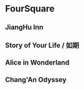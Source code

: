 # FourSquare

## JiangHu Inn

## Story of Your Life / 如期

## Alice in Wonderland

## Chang'An Odyssey
